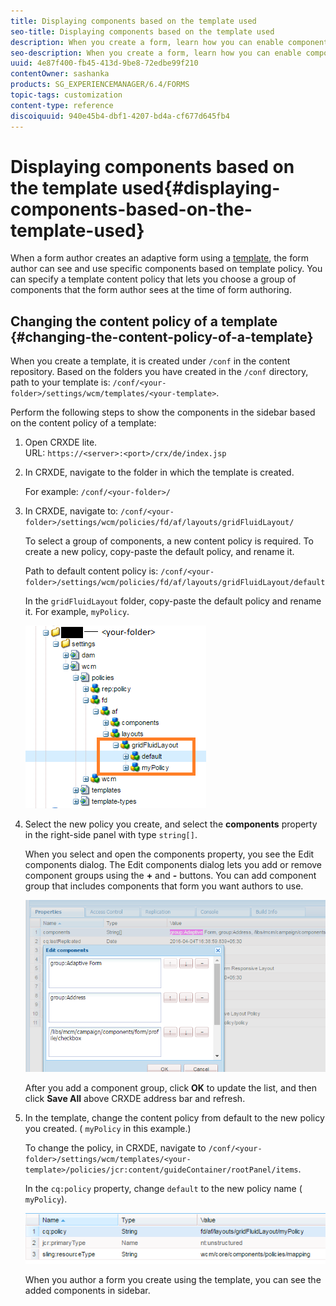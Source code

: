 ```yaml
---
title: Displaying components based on the template used
seo-title: Displaying components based on the template used
description: When you create a form, learn how you can enable components in the sidebar based on the template selected.
seo-description: When you create a form, learn how you can enable components in the sidebar based on the template selected.
uuid: 4e87f400-fb45-413d-9be8-72edbe99f210
contentOwner: sashanka
products: SG_EXPERIENCEMANAGER/6.4/FORMS
topic-tags: customization
content-type: reference
discoiquuid: 940e45b4-dbf1-4207-bd4a-cf677d645fb4
---
```


# Displaying components based on the template used{#displaying-components-based-on-the-template-used}

When a form author creates an adaptive form using a [template](/help/forms/using/template-editor.md), the form author can see and use specific components based on template policy. You can specify a template content policy that lets you choose a group of components that the form author sees at the time of form authoring.

## Changing the content policy of a template {#changing-the-content-policy-of-a-template}

When you create a template, it is created under `/conf` in the content repository. Based on the folders you have created in the `/conf` directory, path to your template is: `/conf/<your-folder>/settings/wcm/templates/<your-template>`.   
  
Perform the following steps to show the components in the sidebar based on the content policy of a template:

1. Open CRXDE lite.   
   URL: `https://<server>:<port>/crx/de/index.jsp`
1. In CRXDE, navigate to the folder in which the template is created.

   For example: `/conf/<your-folder>/`

1. In CRXDE, navigate to: `/conf/<your-folder>/settings/wcm/policies/fd/af/layouts/gridFluidLayout/`

   To select a group of components, a new content policy is required. To create a new policy, copy-paste the default policy, and rename it.

   Path to default content policy is: `/conf/<your-folder>/settings/wcm/policies/fd/af/layouts/gridFluidLayout/default`

   In the `gridFluidLayout` folder, copy-paste the default policy and rename it. For example, `myPolicy`.

   ![Copying default policies](assets/crx-default1.png)

1. Select the new policy you create, and select the **components** property in the right-side panel with type `string[]`.

   When you select and open the components property, you see the Edit components dialog. The Edit components dialog lets you add or remove component groups using the **+** and **-** buttons. You can add component group that includes components that form you want authors to use. 

   ![Add or remove components in the policy](assets/add-components-list1.png)

   After you add a component group, click **OK** to update the list, and then click **Save All** above CRXDE address bar and refresh. 

1. In the template, change the content policy from default to the new policy you created. ( `myPolicy` in this example.)

   To change the policy, in CRXDE, navigate to `/conf/<your-folder>/settings/wcm/templates/<your-template>/policies/jcr:content/guideContainer/rootPanel/items`.

   In the `cq:policy` property, change `default` to the new policy name ( `myPolicy`).

   ![Updated template content policy](assets/updated-policy.png)

   When you author a form you create using the template, you can see the added components in sidebar.

